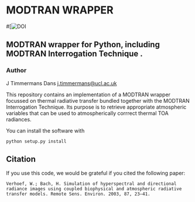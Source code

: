 # MODTRAN WRAPPER

#[![DOI](https://zenodo.org/badge/....)


## MODTRAN wrapper for Python, including MODTRAN Interrogation Technique .

### Author  
J Timmermans Dans <j.timmermans@ucl.ac.uk>



This repository contains an implementation of a MODTRAN wrapper focussed on thermal radiative transfer bundled together with the MODTRAN Interrogation Technique. Its purpose is to retrieve appropriate atmospheric variables that can be used to atmospherically corrrect thermal TOA radiances.

You can install the software with

    python setup.py install


Citation
--------

If you use this code, we would be grateful if you cited the following paper:

    Verhoef, W.; Bach, H. Simulation of hyperspectral and directional radiance images using coupled biophysical and atmospheric radiative transfer models. Remote Sens. Environ. 2003, 87, 23–41.


